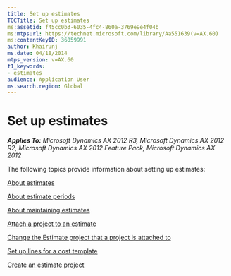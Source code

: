```yaml
---
title: Set up estimates
TOCTitle: Set up estimates
ms:assetid: f45cc0b3-6035-4fc4-860a-3769e9e4f04b
ms:mtpsurl: https://technet.microsoft.com/library/Aa551639(v=AX.60)
ms:contentKeyID: 36059991
author: Khairunj
ms.date: 04/18/2014
mtps_version: v=AX.60
f1_keywords:
- estimates
audience: Application User
ms.search.region: Global
---
```


# Set up estimates 


_**Applies To:** Microsoft Dynamics AX 2012 R3, Microsoft Dynamics AX 2012 R2, Microsoft Dynamics AX 2012 Feature Pack, Microsoft Dynamics AX 2012_

The following topics provide information about setting up estimates:

[About estimates](about-estimates.md)

[About estimate periods](about-estimate-periods.md)

[About maintaining estimates](about-maintaining-estimates.md)

[Attach a project to an estimate](attach-a-project-to-an-estimate.md)

[Change the Estimate project that a project is attached to](change-the-estimate-project-that-a-project-is-attached-to.md)

[Set up lines for a cost template](set-up-lines-for-a-cost-template.md)

[Create an estimate project](create-an-estimate-project.md)

  


